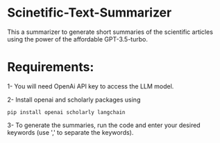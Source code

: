 # Scinetific-Text-Summarizer

This a summarizer to generate short summaries of the scientific articles using the power of the affordable GPT-3.5-turbo.

# Requirements:

1- You will need OpenAi API key to access the LLM model.

2- Install openai and scholarly packages using 

    pip install openai scholarly langchain


3- To generate the summaries, run the code and enter your desired keywords (use ',' to separate the keywords). 
